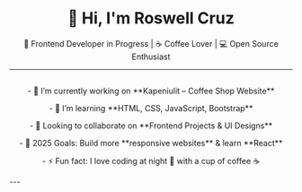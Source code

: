   <h1 align="center">👋 Hi, I'm Roswell Cruz</h1>
  <p align="center">🌱 Frontend Developer in Progress | ☕ Coffee Lover | 💻 Open Source Enthusiast</p>

---
<div class="container text-center">
  <div class="row">
    <h2 align="center"></h2>
    <div class="col">
      <p align="center">- 🔭 I’m currently working on **Kapeniulit – Coffee Shop Website**</p>
    </div>
    <div class="col">
      <p align="center">- 🌱 I’m learning **HTML, CSS, JavaScript, Bootstrap** </p>
    </div>
    <div class="col">
      <p align="center">- 👯 Looking to collaborate on **Frontend Projects & UI Designs**</p>
    </div>
    <div class="col">
      <p align="center">- 🎯 2025 Goals: Build more **responsive websites** & learn **React**</p>
  </div>
    <div class="col">
      <p align="center">- ⚡ Fun fact: I love coding at night 🌙 with a cup of coffee ☕</p>
    </div>
</div>
---
